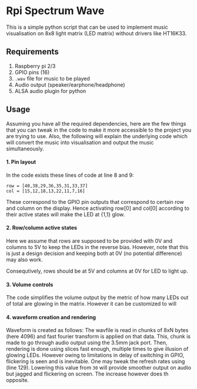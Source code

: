 # Rpi Spectrum Wave
This is a simple python script that can be used to implement music visualisation on 8x8 light matrix (LED matrix) without drivers like HT16K33.

## Requirements
1. Raspberry pi 2/3
2. GPIO pins (16)
3. `.wav` file for music to be played
4. Audio output (speaker/earphone/headphone)
5. ALSA audio plugin for python

## Usage
Assuming you have all the required dependencies, here are the few things that you can tweak in the code to make it more accessible to the project you are trying to use. Also, the following will explain the underlying code which will convert the music into visualisation and output the music simultaneously.

#### 1. Pin layout

In the code exists these lines of code at line 8 and 9:
```
row = [40,38,29,36,35,31,33,37]
col = [15,12,18,13,22,11,7,16]
```
These correspond to the GPIO pin outputs that correspond to certain row and column on the display. Hence activating row[0] and col[0] according to their active states will make the LED at {1,1} glow.

#### 2. Row/column active states

Here we assume that rows are supposed to be provided with 0V and columns to 5V to keep the LEDs in the reverse bias. However, note that this is just a design decision and keeping both at 0V (no potential difference) may also work.

Consequtively, rows should be at 5V and columns at 0V for LED to light up.


#### 3. Volume controls
The code simplifies the volume output by the metric of how many LEDs out of total are glowing in the matrix. However it can be customized to will

#### 4. waveform creation and rendering
Waveform is created as follows: The wavfile is read in chunks of 8xN bytes (here 4096) and fast fourier transform is applied on that data. This, chunk is made to go through audio output using the 3.5mm jack port. Then, rendering is done using slices fast enough, multiple times to give illusion of glowing LEDs. However owing to limitations in delay of switching in GPIO, flickering is seen and is inevitable. One may tweak the refresh rates using (line 129). Lowering this value from `30` will provide smoother output on audio but jagged and flickering on screen. The increase however does th opposite.
